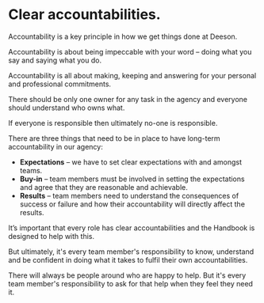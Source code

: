 # Clear accountabilities.

Accountability is a key principle in how we get things done at Deeson.

Accountability is about being impeccable with your word – doing what you say and saying what you do. 

Accountability is all about making, keeping and answering for your personal and professional commitments.

There should be only one owner for any task in the agency and everyone should understand who owns what. 

If everyone is responsible then ultimately no-one is responsible. 

There are three things that need to be in place to have long-term accountability in our agency:

- **Expectations** – we have to set clear expectations with and amongst teams.
- **Buy-in** – team members must be involved in setting the expectations and agree that they are reasonable and achievable.
- **Results** – team members need to understand the consequences of success or failure and how their accountability will directly affect the results.

It’s important that every role has clear accountabilities and the Handbook is designed to help with this. 

But ultimately, it's every team member's responsibility to know, understand and be confident in doing what it takes to fulfil their own accountabilities.

There will always be people around who are happy to help. But it's every team member's responsibility to ask for that help when they feel they need it.
